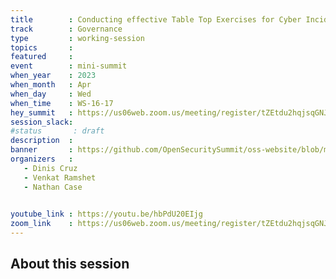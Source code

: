 ```yaml
---
title        : Conducting effective Table Top Exercises for Cyber Incident Response Practise (Panel)
track        : Governance
type         : working-session
topics       :
featured     :
event        : mini-summit
when_year    : 2023
when_month   : Apr
when_day     : Wed
when_time    : WS-16-17
hey_summit   : https://us06web.zoom.us/meeting/register/tZEtdu2hqjsqGNJK_v-vzX0jF93jgjmiT4st 
session_slack:
#status       : draft
description  :
banner       : https://github.com/OpenSecuritySummit/oss-website/blob/main/content/sessions/2023/mini-summits/Apr/tabletop.jpg?raw=true
organizers   :
   - Dinis Cruz
   - Venkat Ramshet
   - Nathan Case

   
youtube_link : https://youtu.be/hbPdU20EIjg
zoom_link    : https://us06web.zoom.us/meeting/register/tZEtdu2hqjsqGNJK_v-vzX0jF93jgjmiT4st 
---
```


## About this session
